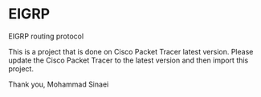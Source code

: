 # EIGRP
 EIGRP routing protocol

This is a project that is done on Cisco Packet Tracer latest version.
Please update the Cisco Packet Tracer to the latest version and then import this project.


Thank you,
Mohammad Sinaei